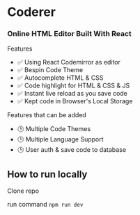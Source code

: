 # Coderer

### Online HTML Editor Built With React

Features

*   ✅ Using React Codemirror as editor
*   ✅ Bespin Code Theme
*   ✅ Autocomplete HTML & CSS
*   ✅ Code highlight for HTML & CSS & JS
*   ✅ Instant live reload as you save code
*   ✅ Kept code in Browser's Local Storage

Features that can be added

*   🕒 Multiple Code Themes
*   🕒 Multiple Language Support
*   🕒 User auth & save code to database

## How to run locally

Clone repo

run command `npm run dev`
